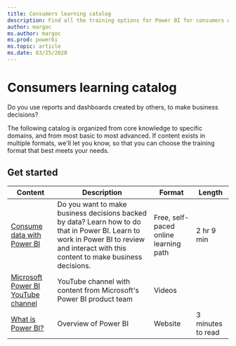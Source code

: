 ```yaml
---
title: Consumers learning catalog
description: Find all the training options for Power BI for consumers who use reports and dashboards, from most basic to most advanced.
author: margoc
ms.author: margoc
ms.prod: powerbi
ms.topic: article
ms.date: 03/25/2020
---
```


# Consumers learning catalog

Do you use reports and dashboards created by others, to make business decisions? 

The following catalog is organized from core knowledge to specific domains, and from most basic to most advanced. If content exists in multiple formats, we'll let you know, so that you can choose the training format that best meets your needs.

## Get started<a name="get-started"></a>
| Content  | Description  | Format| Length  |
|--------------------------------------------------------------------------------------------------|-----------------------------------------------------------------------------------------------------------------------------------------------------------------------------------------|---------------------------------------|-------------------|
| [Consume data with Power BI](/learn/paths/consume-data-with-power-bi/) | Do you want to make business decisions backed by data? Learn how to do that in Power BI. Learn to work in Power BI to review and interact with this content to make business decisions. | Free, self-paced online learning path | 2 hr 9 min  |
| [Microsoft Power BI YouTube channel](https://www.youtube.com/user/mspowerbi/videos) | YouTube channel with content from Microsoft's Power BI product team  | Videos  |            |
| [What is Power BI?](../fundamentals/power-bi-overview.md) | Overview of Power BI | Website  | 3 minutes to read |